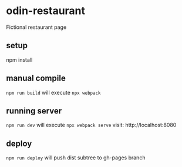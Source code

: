 # odin-restaurant
Fictional restaurant page

## setup
npm install

## manual compile
`npm run build`
will execute `npx webpack`


## running server
`npm run dev`
will execute `npx webpack serve`
visit: http://localhost:8080

## deploy 
`npm run deploy`
will push dist subtree to gh-pages branch